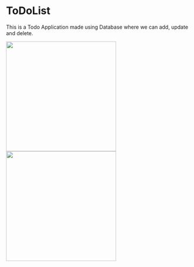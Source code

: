 # ToDoList
This is a Todo Application made using Database where we can add, update and delete.


<img src="https://user-images.githubusercontent.com/39986507/74640529-b52fb100-5195-11ea-9a50-f53707c7a787.png" width="300">   <img src="https://user-images.githubusercontent.com/39986507/74640533-b6f97480-5195-11ea-85c7-d06796977e9f.png" width="300">


